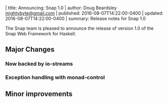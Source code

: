 | title: Announcing: Snap 1.0
| author: Doug Beardsley <mightybyte@gmail.com>
| published: 2016-08-07T14:22:00-0400
| updated:   2016-08-07T14:22:00-0400
| summary: Release notes for Snap 1.0

The Snap team is pleased to announce the release of version 1.0 of the Snap
Web Framework for Haskell.

## Major Changes

### Now backed by io-streams

### Exception handling with monad-control

## Minor improvements

